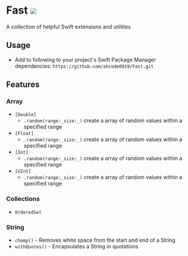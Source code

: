 # Fast ![](https://github.com/ahcode0919/Fast/actions/workflows/swift.yml/badge.svg?branch=main)

A collection of helpful Swift extensions and utilities

## Usage

- Add to following to your project's Swift Package Manager dependencies: `https://github.com/ahcode0919/Fast.git`

## Features

### Array

- `[Double]`
    - `.random(range:_size:_)` create a array of random values within a specified range
- `[Float]`
    - `.random(range:_size:_)` create a array of random values within a specified range
- `[Int]`
    - `.random(range:_size:_)` create a array of random values within a specified range
- `[UInt]`
    - `.random(range:_size:_)` create a array of random values within a specified range
    
### Collections

- `OrderedSet`

### String

- `chomp()` - Removes white space from the start and end of a String
- `withQuotes()` - Encapsulates a String in quotations 
